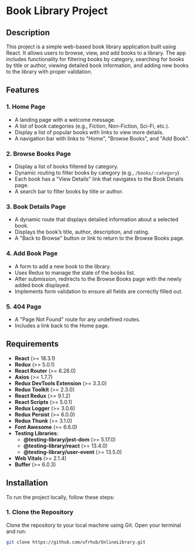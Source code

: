 # Book Library Project

## Description

This project is a simple web-based book library application built using React. It allows users to browse, view, and add books to a library. The app includes functionality for filtering books by category, searching for books by title or author, viewing detailed book information, and adding new books to the library with proper validation.

## Features

### 1. **Home Page**

- A landing page with a welcome message.
- A list of book categories (e.g., Fiction, Non-Fiction, Sci-Fi, etc.).
- Display a list of popular books with links to view more details.
- A navigation bar with links to "Home", "Browse Books", and "Add Book".

### 2. **Browse Books Page**

- Display a list of books filtered by category.
- Dynamic routing to filter books by category (e.g., `/books/:category`).
- Each book has a "View Details" link that navigates to the Book Details page.
- A search bar to filter books by title or author.

### 3. **Book Details Page**

- A dynamic route that displays detailed information about a selected book.
- Displays the book’s title, author, description, and rating.
- A "Back to Browse" button or link to return to the Browse Books page.

### 4. **Add Book Page**

- A form to add a new book to the library.
- Uses Redux to manage the state of the books list.
- After submission, redirects to the Browse Books page with the newly added book displayed.
- Implements form validation to ensure all fields are correctly filled out.

### 5. **404 Page**

- A "Page Not Found" route for any undefined routes.
- Includes a link back to the Home page.

## Requirements

- **React** (>= 18.3.1)
- **Redux** (>= 5.0.1)
- **React Router** (>= 6.28.0)
- **Axios** (>= 1.7.7)
- **Redux DevTools Extension** (>= 3.3.0)
- **Redux Toolkit** (>= 2.3.0)
- **React Redux** (>= 9.1.2)
- **React Scripts** (>= 5.0.1)
- **Redux Logger** (>= 3.0.6)
- **Redux Persist** (>= 6.0.0)
- **Redux Thunk** (>= 3.1.0)
- **Font Awesome** (>= 6.6.0)
- **Testing Libraries**:
  - **@testing-library/jest-dom** (>= 5.17.0)
  - **@testing-library/react** (>= 13.4.0)
  - **@testing-library/user-event** (>= 13.5.0)
- **Web Vitals** (>= 2.1.4)
- **Buffer** (>= 6.0.3)

## Installation

To run the project locally, follow these steps:

### 1. Clone the Repository

Clone the repository to your local machine using Git. Open your terminal and run:

```bash
git clone https://github.com/ufrhub/OnlineLibrary.git

